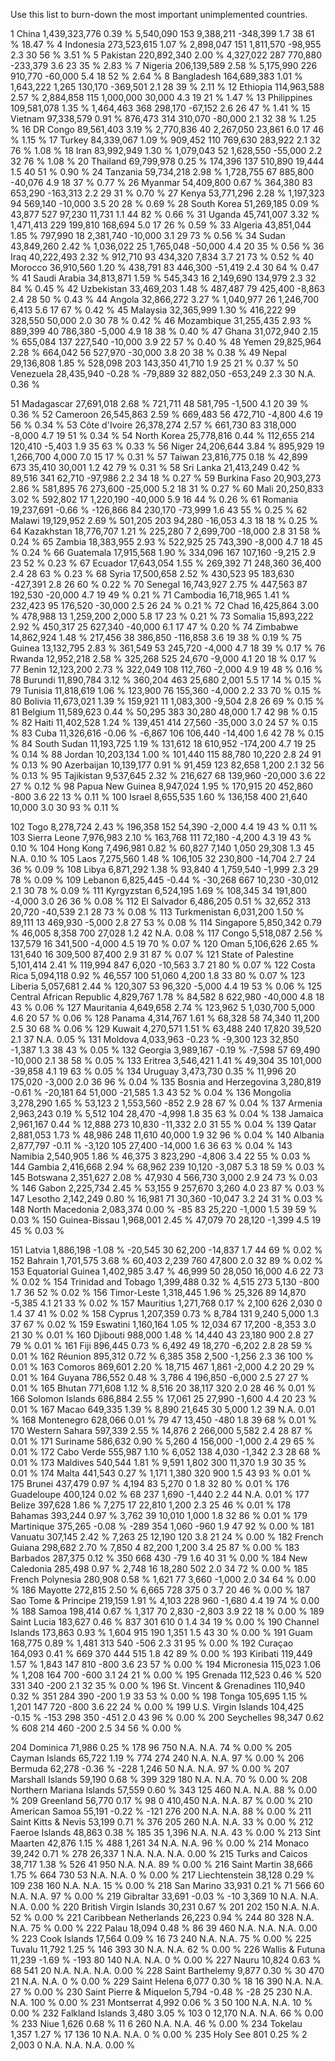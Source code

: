 Use this list to burn-down the most important unimplemented countries.


1	China	1,439,323,776	0.39 %	5,540,090	153	9,388,211	-348,399	1.7	38	61 %	18.47 %
4	Indonesia	273,523,615	1.07 %	2,898,047	151	1,811,570	-98,955	2.3	30	56 %	3.51 %
5	Pakistan	220,892,340	2.00 %	4,327,022	287	770,880	-233,379	3.6	23	35 %	2.83 %
7	Nigeria	206,139,589	2.58 %	5,175,990	226	910,770	-60,000	5.4	18	52 %	2.64 %
8	Bangladesh	164,689,383	1.01 %	1,643,222	1,265	130,170	-369,501	2.1	28	39 %	2.11 %
12	Ethiopia	114,963,588	2.57 %	2,884,858	115	1,000,000	30,000	4.3	19	21 %	1.47 %
13	Philippines	109,581,078	1.35 %	1,464,463	368	298,170	-67,152	2.6	26	47 %	1.41 %
15	Vietnam	97,338,579	0.91 %	876,473	314	310,070	-80,000	2.1	32	38 %	1.25 %
16	DR Congo	89,561,403	3.19 %	2,770,836	40	2,267,050	23,861	6.0	17	46 %	1.15 %
17	Turkey	84,339,067	1.09 %	909,452	110	769,630	283,922	2.1	32	76 %	1.08 %
18	Iran	83,992,949	1.30 %	1,079,043	52	1,628,550	-55,000	2.2	32	76 %	1.08 %
20	Thailand	69,799,978	0.25 %	174,396	137	510,890	19,444	1.5	40	51 %	0.90 %
24	Tanzania	59,734,218	2.98 %	1,728,755	67	885,800	-40,076	4.9	18	37 %	0.77 %
26	Myanmar	54,409,800	0.67 %	364,380	83	653,290	-163,313	2.2	29	31 %	0.70 %
27	Kenya	53,771,296	2.28 %	1,197,323	94	569,140	-10,000	3.5	20	28 %	0.69 %
28	South Korea	51,269,185	0.09 %	43,877	527	97,230	11,731	1.1	44	82 %	0.66 %
31	Uganda	45,741,007	3.32 %	1,471,413	229	199,810	168,694	5.0	17	26 %	0.59 %
33	Algeria	43,851,044	1.85 %	797,990	18	2,381,740	-10,000	3.1	29	73 %	0.56 %
34	Sudan	43,849,260	2.42 %	1,036,022	25	1,765,048	-50,000	4.4	20	35 %	0.56 %
36	Iraq	40,222,493	2.32 %	912,710	93	434,320	7,834	3.7	21	73 %	0.52 %
40	Morocco	36,910,560	1.20 %	438,791	83	446,300	-51,419	2.4	30	64 %	0.47 %
41	Saudi Arabia	34,813,871	1.59 %	545,343	16	2,149,690	134,979	2.3	32	84 %	0.45 %
42	Uzbekistan	33,469,203	1.48 %	487,487	79	425,400	-8,863	2.4	28	50 %	0.43 %
44	Angola	32,866,272	3.27 %	1,040,977	26	1,246,700	6,413	5.6	17	67 %	0.42 %
45	Malaysia	32,365,999	1.30 %	416,222	99	328,550	50,000	2.0	30	78 %	0.42 %
46	Mozambique	31,255,435	2.93 %	889,399	40	786,380	-5,000	4.9	18	38 %	0.40 %
47	Ghana	31,072,940	2.15 %	655,084	137	227,540	-10,000	3.9	22	57 %	0.40 %
48	Yemen	29,825,964	2.28 %	664,042	56	527,970	-30,000	3.8	20	38 %	0.38 %
49	Nepal	29,136,808	1.85 %	528,098	203	143,350	41,710	1.9	25	21 %	0.37 %
50	Venezuela	28,435,940	-0.28 %	-79,889	32	882,050	-653,249	2.3	30	N.A.	0.36 %

51	Madagascar	27,691,018	2.68 %	721,711	48	581,795	-1,500	4.1	20	39 %	0.36 %
52	Cameroon	26,545,863	2.59 %	669,483	56	472,710	-4,800	4.6	19	56 %	0.34 %
53	Côte d'Ivoire	26,378,274	2.57 %	661,730	83	318,000	-8,000	4.7	19	51 %	0.34 %
54	North Korea	25,778,816	0.44 %	112,655	214	120,410	-5,403	1.9	35	63 %	0.33 %
56	Niger	24,206,644	3.84 %	895,929	19	1,266,700	4,000	7.0	15	17 %	0.31 %
57	Taiwan	23,816,775	0.18 %	42,899	673	35,410	30,001	1.2	42	79 %	0.31 %
58	Sri Lanka	21,413,249	0.42 %	89,516	341	62,710	-97,986	2.2	34	18 %	0.27 %
59	Burkina Faso	20,903,273	2.86 %	581,895	76	273,600	-25,000	5.2	18	31 %	0.27 %
60	Mali	20,250,833	3.02 %	592,802	17	1,220,190	-40,000	5.9	16	44 %	0.26 %
61	Romania	19,237,691	-0.66 %	-126,866	84	230,170	-73,999	1.6	43	55 %	0.25 %
62	Malawi	19,129,952	2.69 %	501,205	203	94,280	-16,053	4.3	18	18 %	0.25 %
64	Kazakhstan	18,776,707	1.21 %	225,280	7	2,699,700	-18,000	2.8	31	58 %	0.24 %
65	Zambia	18,383,955	2.93 %	522,925	25	743,390	-8,000	4.7	18	45 %	0.24 %
66	Guatemala	17,915,568	1.90 %	334,096	167	107,160	-9,215	2.9	23	52 %	0.23 %
67	Ecuador	17,643,054	1.55 %	269,392	71	248,360	36,400	2.4	28	63 %	0.23 %
68	Syria	17,500,658	2.52 %	430,523	95	183,630	-427,391	2.8	26	60 %	0.22 %
70	Senegal	16,743,927	2.75 %	447,563	87	192,530	-20,000	4.7	19	49 %	0.21 %
71	Cambodia	16,718,965	1.41 %	232,423	95	176,520	-30,000	2.5	26	24 %	0.21 %
72	Chad	16,425,864	3.00 %	478,988	13	1,259,200	2,000	5.8	17	23 %	0.21 %
73	Somalia	15,893,222	2.92 %	450,317	25	627,340	-40,000	6.1	17	47 %	0.20 %
74	Zimbabwe	14,862,924	1.48 %	217,456	38	386,850	-116,858	3.6	19	38 %	0.19 %
75	Guinea	13,132,795	2.83 %	361,549	53	245,720	-4,000	4.7	18	39 %	0.17 %
76	Rwanda	12,952,218	2.58 %	325,268	525	24,670	-9,000	4.1	20	18 %	0.17 %
77	Benin	12,123,200	2.73 %	322,049	108	112,760	-2,000	4.9	19	48 %	0.16 %
78	Burundi	11,890,784	3.12 %	360,204	463	25,680	2,001	5.5	17	14 %	0.15 %
79	Tunisia	11,818,619	1.06 %	123,900	76	155,360	-4,000	2.2	33	70 %	0.15 %
80	Bolivia	11,673,021	1.39 %	159,921	11	1,083,300	-9,504	2.8	26	69 %	0.15 %
81	Belgium	11,589,623	0.44 %	50,295	383	30,280	48,000	1.7	42	98 %	0.15 %
82	Haiti	11,402,528	1.24 %	139,451	414	27,560	-35,000	3.0	24	57 %	0.15 %
83	Cuba	11,326,616	-0.06 %	-6,867	106	106,440	-14,400	1.6	42	78 %	0.15 %
84	South Sudan	11,193,725	1.19 %	131,612	18	610,952	-174,200	4.7	19	25 %	0.14 %
88	Jordan	10,203,134	1.00 %	101,440	115	88,780	10,220	2.8	24	91 %	0.13 %
90	Azerbaijan	10,139,177	0.91 %	91,459	123	82,658	1,200	2.1	32	56 %	0.13 %
95	Tajikistan	9,537,645	2.32 %	216,627	68	139,960	-20,000	3.6	22	27 %	0.12 %
98	Papua New Guinea	8,947,024	1.95 %	170,915	20	452,860	-800	3.6	22	13 %	0.11 %
100	Israel	8,655,535	1.60 %	136,158	400	21,640	10,000	3.0	30	93 %	0.11 %

102	Togo	8,278,724	2.43 %	196,358	152	54,390	-2,000	4.4	19	43 %	0.11 %
103	Sierra Leone	7,976,983	2.10 %	163,768	111	72,180	-4,200	4.3	19	43 %	0.10 %
104	Hong Kong	7,496,981	0.82 %	60,827	7,140	1,050	29,308	1.3	45	N.A.	0.10 %
105	Laos	7,275,560	1.48 %	106,105	32	230,800	-14,704	2.7	24	36 %	0.09 %
108	Libya	6,871,292	1.38 %	93,840	4	1,759,540	-1,999	2.3	29	78 %	0.09 %
109	Lebanon	6,825,445	-0.44 %	-30,268	667	10,230	-30,012	2.1	30	78 %	0.09 %
111	Kyrgyzstan	6,524,195	1.69 %	108,345	34	191,800	-4,000	3.0	26	36 %	0.08 %
112	El Salvador	6,486,205	0.51 %	32,652	313	20,720	-40,539	2.1	28	73 %	0.08 %
113	Turkmenistan	6,031,200	1.50 %	89,111	13	469,930	-5,000	2.8	27	53 %	0.08 %
114	Singapore	5,850,342	0.79 %	46,005	8,358	700	27,028	1.2	42	N.A.	0.08 %
117	Congo	5,518,087	2.56 %	137,579	16	341,500	-4,000	4.5	19	70 %	0.07 %
120	Oman	5,106,626	2.65 %	131,640	16	309,500	87,400	2.9	31	87 %	0.07 %
121	State of Palestine	5,101,414	2.41 %	119,994	847	6,020	-10,563	3.7	21	80 %	0.07 %
122	Costa Rica	5,094,118	0.92 %	46,557	100	51,060	4,200	1.8	33	80 %	0.07 %
123	Liberia	5,057,681	2.44 %	120,307	53	96,320	-5,000	4.4	19	53 %	0.06 %
125	Central African Republic	4,829,767	1.78 %	84,582	8	622,980	-40,000	4.8	18	43 %	0.06 %
127	Mauritania	4,649,658	2.74 %	123,962	5	1,030,700	5,000	4.6	20	57 %	0.06 %
128	Panama	4,314,767	1.61 %	68,328	58	74,340	11,200	2.5	30	68 %	0.06 %
129	Kuwait	4,270,571	1.51 %	63,488	240	17,820	39,520	2.1	37	N.A.	0.05 %
131	Moldova	4,033,963	-0.23 %	-9,300	123	32,850	-1,387	1.3	38	43 %	0.05 %
132	Georgia	3,989,167	-0.19 %	-7,598	57	69,490	-10,000	2.1	38	58 %	0.05 %
133	Eritrea	3,546,421	1.41 %	49,304	35	101,000	-39,858	4.1	19	63 %	0.05 %
134	Uruguay	3,473,730	0.35 %	11,996	20	175,020	-3,000	2.0	36	96 %	0.04 %
135	Bosnia and Herzegovina	3,280,819	-0.61 %	-20,181	64	51,000	-21,585	1.3	43	52 %	0.04 %
136	Mongolia	3,278,290	1.65 %	53,123	2	1,553,560	-852	2.9	28	67 %	0.04 %
137	Armenia	2,963,243	0.19 %	5,512	104	28,470	-4,998	1.8	35	63 %	0.04 %
138	Jamaica	2,961,167	0.44 %	12,888	273	10,830	-11,332	2.0	31	55 %	0.04 %
139	Qatar	2,881,053	1.73 %	48,986	248	11,610	40,000	1.9	32	96 %	0.04 %
140	Albania	2,877,797	-0.11 %	-3,120	105	27,400	-14,000	1.6	36	63 %	0.04 %
143	Namibia	2,540,905	1.86 %	46,375	3	823,290	-4,806	3.4	22	55 %	0.03 %
144	Gambia	2,416,668	2.94 %	68,962	239	10,120	-3,087	5.3	18	59 %	0.03 %
145	Botswana	2,351,627	2.08 %	47,930	4	566,730	3,000	2.9	24	73 %	0.03 %
146	Gabon	2,225,734	2.45 %	53,155	9	257,670	3,260	4.0	23	87 %	0.03 %
147	Lesotho	2,142,249	0.80 %	16,981	71	30,360	-10,047	3.2	24	31 %	0.03 %
148	North Macedonia	2,083,374	0.00 %	-85	83	25,220	-1,000	1.5	39	59 %	0.03 %
150	Guinea-Bissau	1,968,001	2.45 %	47,079	70	28,120	-1,399	4.5	19	45 %	0.03 %

151	Latvia	1,886,198	-1.08 %	-20,545	30	62,200	-14,837	1.7	44	69 %	0.02 %
152	Bahrain	1,701,575	3.68 %	60,403	2,239	760	47,800	2.0	32	89 %	0.02 %
153	Equatorial Guinea	1,402,985	3.47 %	46,999	50	28,050	16,000	4.6	22	73 %	0.02 %
154	Trinidad and Tobago	1,399,488	0.32 %	4,515	273	5,130	-800	1.7	36	52 %	0.02 %
156	Timor-Leste	1,318,445	1.96 %	25,326	89	14,870	-5,385	4.1	21	33 %	0.02 %
157	Mauritius	1,271,768	0.17 %	2,100	626	2,030	0	1.4	37	41 %	0.02 %
158	Cyprus	1,207,359	0.73 %	8,784	131	9,240	5,000	1.3	37	67 %	0.02 %
159	Eswatini	1,160,164	1.05 %	12,034	67	17,200	-8,353	3.0	21	30 %	0.01 %
160	Djibouti	988,000	1.48 %	14,440	43	23,180	900	2.8	27	79 %	0.01 %
161	Fiji	896,445	0.73 %	6,492	49	18,270	-6,202	2.8	28	59 %	0.01 %
162	Réunion	895,312	0.72 %	6,385	358	2,500	-1,256	2.3	36	100 %	0.01 %
163	Comoros	869,601	2.20 %	18,715	467	1,861	-2,000	4.2	20	29 %	0.01 %
164	Guyana	786,552	0.48 %	3,786	4	196,850	-6,000	2.5	27	27 %	0.01 %
165	Bhutan	771,608	1.12 %	8,516	20	38,117	320	2.0	28	46 %	0.01 %
166	Solomon Islands	686,884	2.55 %	17,061	25	27,990	-1,600	4.4	20	23 %	0.01 %
167	Macao	649,335	1.39 %	8,890	21,645	30	5,000	1.2	39	N.A.	0.01 %
168	Montenegro	628,066	0.01 %	79	47	13,450	-480	1.8	39	68 %	0.01 %
170	Western Sahara	597,339	2.55 %	14,876	2	266,000	5,582	2.4	28	87 %	0.01 %
171	Suriname	586,632	0.90 %	5,260	4	156,000	-1,000	2.4	29	65 %	0.01 %
172	Cabo Verde	555,987	1.10 %	6,052	138	4,030	-1,342	2.3	28	68 %	0.01 %
173	Maldives	540,544	1.81 %	9,591	1,802	300	11,370	1.9	30	35 %	0.01 %
174	Malta	441,543	0.27 %	1,171	1,380	320	900	1.5	43	93 %	0.01 %
175	Brunei	437,479	0.97 %	4,194	83	5,270	0	1.8	32	80 %	0.01 %
176	Guadeloupe	400,124	0.02 %	68	237	1,690	-1,440	2.2	44	N.A.	0.01 %
177	Belize	397,628	1.86 %	7,275	17	22,810	1,200	2.3	25	46 %	0.01 %
178	Bahamas	393,244	0.97 %	3,762	39	10,010	1,000	1.8	32	86 %	0.01 %
179	Martinique	375,265	-0.08 %	-289	354	1,060	-960	1.9	47	92 %	0.00 %
181	Vanuatu	307,145	2.42 %	7,263	25	12,190	120	3.8	21	24 %	0.00 %
182	French Guiana	298,682	2.70 %	7,850	4	82,200	1,200	3.4	25	87 %	0.00 %
183	Barbados	287,375	0.12 %	350	668	430	-79	1.6	40	31 %	0.00 %
184	New Caledonia	285,498	0.97 %	2,748	16	18,280	502	2.0	34	72 %	0.00 %
185	French Polynesia	280,908	0.58 %	1,621	77	3,660	-1,000	2.0	34	64 %	0.00 %
186	Mayotte	272,815	2.50 %	6,665	728	375	0	3.7	20	46 %	0.00 %
187	Sao Tome & Principe	219,159	1.91 %	4,103	228	960	-1,680	4.4	19	74 %	0.00 %
188	Samoa	198,414	0.67 %	1,317	70	2,830	-2,803	3.9	22	18 %	0.00 %
189	Saint Lucia	183,627	0.46 %	837	301	610	0	1.4	34	19 %	0.00 %
190	Channel Islands	173,863	0.93 %	1,604	915	190	1,351	1.5	43	30 %	0.00 %
191	Guam	168,775	0.89 %	1,481	313	540	-506	2.3	31	95 %	0.00 %
192	Curaçao	164,093	0.41 %	669	370	444	515	1.8	42	89 %	0.00 %
193	Kiribati	119,449	1.57 %	1,843	147	810	-800	3.6	23	57 %	0.00 %
194	Micronesia	115,023	1.06 %	1,208	164	700	-600	3.1	24	21 %	0.00 %
195	Grenada	112,523	0.46 %	520	331	340	-200	2.1	32	35 %	0.00 %
196	St. Vincent & Grenadines	110,940	0.32 %	351	284	390	-200	1.9	33	53 %	0.00 %
198	Tonga	105,695	1.15 %	1,201	147	720	-800	3.6	22	24 %	0.00 %
199	U.S. Virgin Islands	104,425	-0.15 %	-153	298	350	-451	2.0	43	96 %	0.00 %
200	Seychelles	98,347	0.62 %	608	214	460	-200	2.5	34	56 %	0.00 %

204	Dominica	71,986	0.25 %	178	96	750		N.A.	N.A.	74 %	0.00 %
205	Cayman Islands	65,722	1.19 %	774	274	240		N.A.	N.A.	97 %	0.00 %
206	Bermuda	62,278	-0.36 %	-228	1,246	50		N.A.	N.A.	97 %	0.00 %
207	Marshall Islands	59,190	0.68 %	399	329	180		N.A.	N.A.	70 %	0.00 %
208	Northern Mariana Islands	57,559	0.60 %	343	125	460		N.A.	N.A.	88 %	0.00 %
209	Greenland	56,770	0.17 %	98	0	410,450		N.A.	N.A.	87 %	0.00 %
210	American Samoa	55,191	-0.22 %	-121	276	200		N.A.	N.A.	88 %	0.00 %
211	Saint Kitts & Nevis	53,199	0.71 %	376	205	260		N.A.	N.A.	33 %	0.00 %
212	Faeroe Islands	48,863	0.38 %	185	35	1,396		N.A.	N.A.	43 %	0.00 %
213	Sint Maarten	42,876	1.15 %	488	1,261	34		N.A.	N.A.	96 %	0.00 %
214	Monaco	39,242	0.71 %	278	26,337	1		N.A.	N.A.	N.A.	0.00 %
215	Turks and Caicos	38,717	1.38 %	526	41	950		N.A.	N.A.	89 %	0.00 %
216	Saint Martin	38,666	1.75 %	664	730	53		N.A.	N.A.	0 %	0.00 %
217	Liechtenstein	38,128	0.29 %	109	238	160		N.A.	N.A.	15 %	0.00 %
218	San Marino	33,931	0.21 %	71	566	60		N.A.	N.A.	97 %	0.00 %
219	Gibraltar	33,691	-0.03 %	-10	3,369	10		N.A.	N.A.	N.A.	0.00 %
220	British Virgin Islands	30,231	0.67 %	201	202	150		N.A.	N.A.	52 %	0.00 %
221	Caribbean Netherlands	26,223	0.94 %	244	80	328		N.A.	N.A.	75 %	0.00 %
222	Palau	18,094	0.48 %	86	39	460		N.A.	N.A.	N.A.	0.00 %
223	Cook Islands	17,564	0.09 %	16	73	240		N.A.	N.A.	75 %	0.00 %
225	Tuvalu	11,792	1.25 %	146	393	30		N.A.	N.A.	62 %	0.00 %
226	Wallis & Futuna	11,239	-1.69 %	-193	80	140		N.A.	N.A.	0 %	0.00 %
227	Nauru	10,824	0.63 %	68	541	20		N.A.	N.A.	N.A.	0.00 %
228	Saint Barthelemy	9,877	0.30 %	30	470	21		N.A.	N.A.	0 %	0.00 %
229	Saint Helena	6,077	0.30 %	18	16	390		N.A.	N.A.	27 %	0.00 %
230	Saint Pierre & Miquelon	5,794	-0.48 %	-28	25	230		N.A.	N.A.	100 %	0.00 %
231	Montserrat	4,992	0.06 %	3	50	100		N.A.	N.A.	10 %	0.00 %
232	Falkland Islands	3,480	3.05 %	103	0	12,170		N.A.	N.A.	66 %	0.00 %
233	Niue	1,626	0.68 %	11	6	260		N.A.	N.A.	46 %	0.00 %
234	Tokelau	1,357	1.27 %	17	136	10		N.A.	N.A.	0 %	0.00 %
235	Holy See	801	0.25 %	2	2,003	0		N.A.	N.A.	N.A.	0.00 %